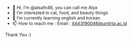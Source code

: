 - 👋 Hi, I’m @alsafn46, you can call me Alya
- 👀 I’m interested in cat, food, and beauty things
- 🌱 I’m currently learning english and korean
- 📫 How to reach me : 
Email : 4443190046@untirta.ac.id

Thank You :)
